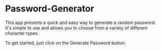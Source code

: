 # Password-Generator
This app presents a quick and easy way to generate a random password. It's simple to use and allows you to choose from a variety of different character types. 

To get started, just click on the Generate Password button.
